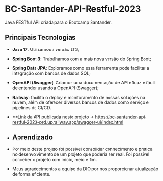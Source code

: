 # BC-Santander-API-Restful-2023

Java RESTful API criada para o Bootcamp Santander.

## Principais Tecnologias
 - **Java 17**: Utilizamos a versão LTS;
 - **Spring Boot 3**: Trabalhamos com a mais nova versão do Spring Boot;
 - **Spring Data JPA**: Exploramos como essa ferramenta pode facilitar a integração com bancos de dados SQL;
 - **OpenAPI (Swagger)**: Criamos uma documentação de API eficaz e fácil de entender usando a OpenAPI (Swagger);
 - **Railway**: facilita o deploy e monitoramento de nossas soluções na nuvem, além de oferecer diversos bancos de dados como serviço e pipelines de CI/CD.
 - **Link da API publicada neste projeto -> https://bc-santander-api-restful-2023-prd.up.railway.app/swagger-ui/index.html

 - ## Aprendizado
 - Por meio deste projeto foi possível consolidar conhecimento e pratica no desenvolvimento de um projeto que poderia ser real. Foi possível conceber o projeto com início, meio e fim.
 - Meus agradecimentos a equipe da DIO por nos proporcionar atualização de forma eficiente.
